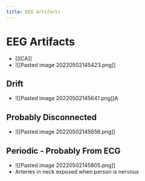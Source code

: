 ```yaml
---
title: EEG Artifacts
---
```


# EEG Artifacts
- [[ICA]]
- ![[Pasted image 20220502145423.png]]

## Drift
- ![[Pasted image 20220502145641.png]]A

## Probably Disconnected
- ![[Pasted image 20220502145656.png]]

## Periodic - Probably From ECG
- ![[Pasted image 20220502145805.png]]
- Arteries in neck exposed when person is nervous


















